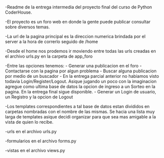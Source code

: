 
-Readme de la entrega intermedia del proyecto final del curso de Python CoderHouse.

-El proyecto es un foro web en donde la gente puede publicar consultar sobre diversos temas.

-La url de la pagina principal es la direccion numerica brindada por el server a la hora de correrlo seguido de /home

-Desde el home nos prodemos ir moviendo entre todas las urls creadas en el archivo urls.py en la carpeta de app_foro

-Entre las opciones tenemos:
                            - Generar una publicacion en el foro
                            - Contactarse con la pagina por algun problema
                            - Buscar alguna publicacion por medio de un buscador
                            - En la entrega parcial anterior no habiamos visto todavia Login/Register/Logout. Asique jugando un poco con la imaginacion agregue como ultima base de datos la opcion de ingreso a un Sorteo en la pagina. En la entrega final sigue disponible.
                            - Generar un Login de usuario, un Registro y la opcion de Logout


-Los templates correspondientes a tal base de datos estan divididos en carpetas nombradas con el nombre de las mismas. Se hacia una lista muy larga de templates asique decidi organizar para que sea mas amigable a la vista de quien lo recibe.

-urls en el archivo urls.py 

-formularios en el archivo forms.py

-vistas en el archivo views.py










